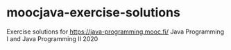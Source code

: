 # moocjava-exercise-solutions
Exercise solutions for https://java-programming.mooc.fi/ Java Programming I and Java Programming II 2020
